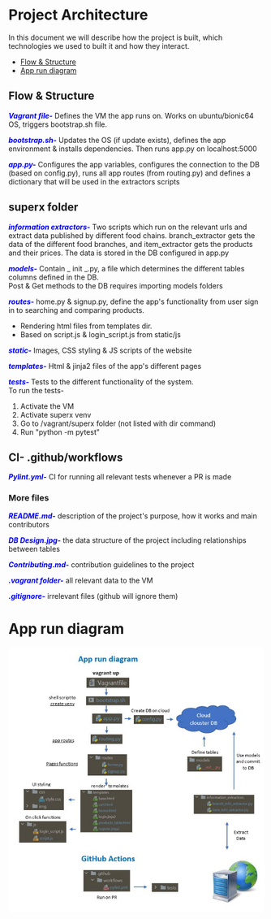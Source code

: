 # Project Architecture
  In this document we will describe how the project is built, which technologies we used to built it and how they interact.
  - [Flow & Structure](#Flow-&-Structure)
  - [App run diagram](#App-run-diagram)

## Flow & Structure

<font color="blue"> _**Vagrant file-**_ </font>
 Defines the VM the app runs on. Works on ubuntu/bionic64 OS, triggers bootstrap.sh file.

<font color="blue"> _**bootstrap.sh-**_ </font>
 Updates the OS (if update exists), defines the app environment & installs dependencies. Then runs app.py on localhost:5000

<font color="blue"> _**app.py-**_ </font> 
Configures the app variables, configures the connection to the DB (based on config.py), runs all app routes (from routing.py) and defines a dictionary that will be used in the extractors scripts

## superx folder

<font color="blue"> _**information extractors-**_ </font>
 Two scripts which run on the relevant urls and extract data published by different food chains. branch_extractor gets the data of the different food branches, and item_extractor gets the products and their prices. The data is stored in the DB configured in app.py

<font color="blue"> _**models-**_ </font>
Contain _ init _.py, a file which determines the different tables columns defined in the DB. 
<br/> Post & Get methods to the DB requires importing models folders

<font color="blue"> _**routes-**_ </font>
 home.py & signup.py, define the app's functionality from user sign in to searching and comparing products. 
 - Rendering html files from templates dir.
 - Based on script.js & login_script.js from static/js

<font color="blue"> _**static-**_ </font>
 Images, CSS styling & JS scripts of the website

<font color="blue"> _**templates-**_ </font>
 Html & jinja2 files of the app's different pages

<font color="blue"> _**tests-**_ </font>
 Tests to the different functionality of the system. <br/> To run the tests- 
1. Activate the VM
2. Activate superx venv
3. Go to /vagrant/superx folder (not listed with dir command)
4. Run "python -m pytest"

## CI- .github/workflows
<font color="blue"> _**Pylint.yml-**_ </font>
 CI for running all relevant tests whenever a PR is made

### More files
<font color="blue"> _**README.md-**_ </font> description of the project's purpose, how it works and main contributors

<font color="blue"> _**DB Design.jpg-**_ </font> the data structure of the project including relationships between tables

<font color="blue"> _**Contributing.md-**_ </font>contribution guidelines to the project 

<font color="blue"> _**.vagrant folder-**_ </font> all relevant data to the VM

<font color="blue"> _**.gitignore-**_ </font> irrelevant files (github will ignore  them)


# App run diagram

![App run diagram](superx/static/img/app_run_diagram.JPG)
